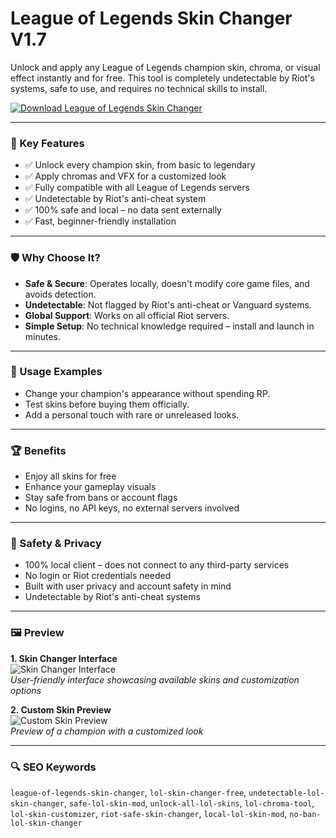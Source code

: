 # League of Legends Skin Changer V1.7

Unlock and apply any League of Legends champion skin, chroma, or visual effect instantly and for free. This tool is completely undetectable by Riot's systems, safe to use, and requires no technical skills to install.

[![Download League of Legends Skin Changer](https://img.shields.io/badge/Download-SkinChanger-blueviolet)](#)

---

### 🎯 Key Features

- ✅ Unlock every champion skin, from basic to legendary
- ✅ Apply chromas and VFX for a customized look
- ✅ Fully compatible with all League of Legends servers
- ✅ Undetectable by Riot's anti-cheat system
- ✅ 100% safe and local – no data sent externally
- ✅ Fast, beginner-friendly installation

---

### 🛡 Why Choose It?

- **Safe & Secure**: Operates locally, doesn't modify core game files, and avoids detection.
- **Undetectable**: Not flagged by Riot's anti-cheat or Vanguard systems.
- **Global Support**: Works on all official Riot servers.
- **Simple Setup**: No technical knowledge required – install and launch in minutes.

---

### 🧪 Usage Examples

- Change your champion's appearance without spending RP.
- Test skins before buying them officially.
- Add a personal touch with rare or unreleased looks.

---

### 🏆 Benefits

- Enjoy all skins for free
- Enhance your gameplay visuals
- Stay safe from bans or account flags
- No logins, no API keys, no external servers involved

---

### 🔐 Safety & Privacy

- 100% local client – does not connect to any third-party services
- No login or Riot credentials needed
- Built with user privacy and account safety in mind
- Undetectable by Riot's anti-cheat systems

---

### 🖼 Preview

**1. Skin Changer Interface**  
![Skin Changer Interface](https://vprognoze.ru/uploads/posts/2023-12/1703850754_image1.png)  
*User-friendly interface showcasing available skins and customization options*

**2. Custom Skin Preview**  
![Custom Skin Preview](https://static.lagofast.com/website/image/1744939428410145.webp)  
*Preview of a champion with a customized look*

---

### 🔍 SEO Keywords

`league-of-legends-skin-changer`, `lol-skin-changer-free`, `undetectable-lol-skin-changer`, `safe-lol-skin-mod`, `unlock-all-lol-skins`, `lol-chroma-tool`, `lol-skin-customizer`, `riot-safe-skin-changer`, `local-lol-skin-mod`, `no-ban-lol-skin-changer`
